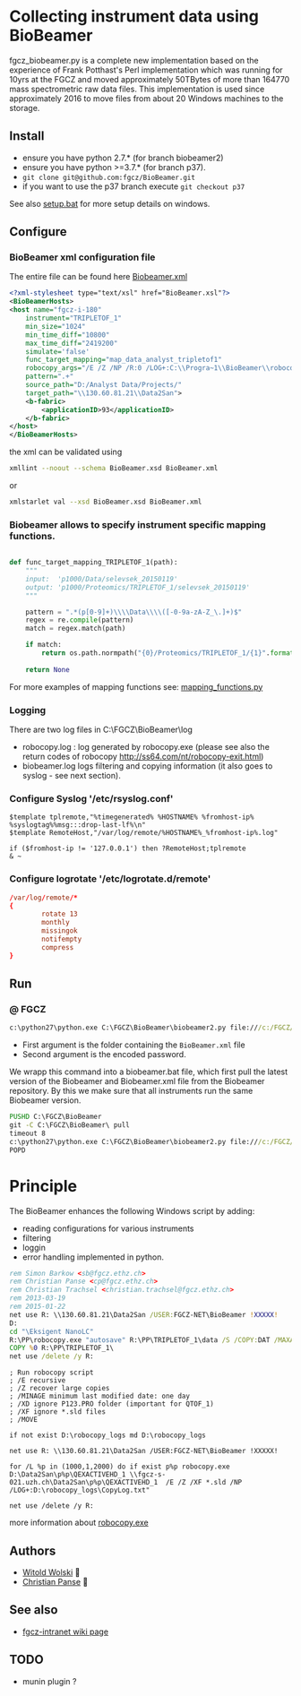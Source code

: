 # Collecting instrument data using BioBeamer

fgcz_biobeamer.py is a complete new implementation based on the experience of
Frank Potthast's Perl implementation which was running for 10yrs at the FGCZ and
moved approximately 50TBytes of more than 164770 mass spectrometric raw data files.
This implementation is used since approximately 2016 to move files from about 20 Windows machines to the storage.

## Install 
* ensure you have python 2.7.* (for branch biobeamer2)
* ensure you have python >=3.7.*  (for branch p37).
* ```git clone git@github.com:fgcz/BioBeamer.git```
* if you want to use the p37 branch execute ```git checkout p37```

See also [setup.bat](https://github.com/fgcz/BioBeamer/blob/biobeamer2/setup.bat) for more setup details on windows.


## Configure 

### BioBeamer xml configuration file

The entire file can be found here [Biobeamer.xml](https://github.com/fgcz/BioBeamer/blob/biobeamer2/BioBeamer2.xml)

```xml
<?xml-stylesheet type="text/xsl" href="BioBeamer.xsl"?>
<BioBeamerHosts>
<host name="fgcz-i-180" 
    instrument="TRIPLETOF_1"
    min_size="1024" 
    min_time_diff="10800" 
    max_time_diff="2419200" 
    simulate='false' 
    func_target_mapping="map_data_analyst_tripletof1" 
    robocopy_args="/E /Z /NP /R:0 /LOG+:C:\\Progra~1\\BioBeamer\\robocopy.log"
    pattern=".+" 
    source_path="D:/Analyst Data/Projects/" 
    target_path="\\130.60.81.21\\Data2San">
    <b-fabric>
        <applicationID>93</applicationID>
    </b-fabric>
</host>
</BioBeamerHosts>
```

the xml can be validated using

```bash
xmllint --noout --schema BioBeamer.xsd BioBeamer.xml
```

or 

```bash
xmlstarlet val --xsd BioBeamer.xsd BioBeamer.xml
```

### Biobeamer allows to specify instrument specific mapping functions.

```python

def func_target_mapping_TRIPLETOF_1(path):
    """
    input:  'p1000/Data/selevsek_20150119'
    output: 'p1000/Proteomics/TRIPLETOF_1/selevsek_20150119'
    """

    pattern = ".*(p[0-9]+)\\\\Data\\\\([-0-9a-zA-Z_\.]+)$"
    regex = re.compile(pattern)
    match = regex.match(path)

    if match:
        return os.path.normpath("{0}/Proteomics/TRIPLETOF_1/{1}".format(match.group(1), match.group(2)))
       
    return None
```

For more examples of mapping functions see: [mapping_functions.py](https://github.com/fgcz/BioBeamer/blob/biobeamer2/mapping_functions.py)

### Logging

There are two log files in C:\FGCZ\BioBeamer\log

- robocopy.log : log generated by robocopy.exe (please see also the return codes of robocopy http://ss64.com/nt/robocopy-exit.html)
- biobeamer.log logs filtering and copying information (it also goes to syslog - see next section).


### Configure Syslog '/etc/rsyslog.conf' 

```syslog
$template tplremote,"%timegenerated% %HOSTNAME% %fromhost-ip% %syslogtag%%msg:::drop-last-lf%\n"
$template RemoteHost,"/var/log/remote/%HOSTNAME%_%fromhost-ip%.log"

if ($fromhost-ip != '127.0.0.1') then ?RemoteHost;tplremote  
& ~
```

### Configure logrotate '/etc/logrotate.d/remote'
```conf
/var/log/remote/*
{
        rotate 13
        monthly
        missingok
        notifempty
        compress
}
```

## Run

### @ FGCZ

```cmd
c:\python27\python.exe C:\FGCZ\BioBeamer\biobeamer2.py file:///c:/FGCZ/BioBeamer <encoded password>
```

- First argument is the folder containing the `BioBeamer.xml` file
- Second argument is the encoded password. 

We wrapp this command into a biobeamer.bat file, which first pull the latest version of the Biobeamer and Biobeamer.xml file from the Biobeamer repository. By this we make sure that all instruments run the same Biobeamer version.

```bat
PUSHD C:\FGCZ\BioBeamer
git -C C:\FGCZ\BioBeamer\ pull
timeout 8
c:\python27\python.exe C:\FGCZ\BioBeamer\biobeamer2.py file:///c:/FGCZ/BioBeamer <encoded password>
POPD
```

# Principle

The BioBeamer enhances the following Windows script by adding:
- reading configurations for various instruments
- filtering 
- loggin 
- error handling
implemented in python.

```bat
rem Simon Barkow <sb@fgcz.ethz.ch>
rem Christian Panse <cp@fgcz.ethz.ch>
rem Christian Trachsel <christian.trachsel@fgcz.ethz.ch>
rem 2013-03-19
rem 2015-01-22
net use R: \\130.60.81.21\Data2San /USER:FGCZ-NET\BioBeamer !XXXXX!
D:
cd "\Eksigent NanoLC"
R:\PP\robocopy.exe "autosave" R:\PP\TRIPLETOF_1\data /S /COPY:DAT /MAXAGE:14 /Z /NP /LOG+:R:\PP\TRIPLETOF_1\ppsync.log
COPY %0 R:\PP\TRIPLETOF_1\
net use /delete /y R:
```

```
; Run robocopy script
; /E recursive
; /Z recover large copies
; /MINAGE minimum last modified date: one day
; /XD ignore P123.PRO folder (important for QTOF_1)
; /XF ignore *.sld files 
; /MOVE

if not exist D:\robocopy_logs md D:\robocopy_logs

net use R: \\130.60.81.21\Data2San /USER:FGCZ-NET\BioBeamer !XXXXX!

for /L %p in (1000,1,2000) do if exist p%p robocopy.exe D:\Data2San\p%p\QEXACTIVEHD_1 \\fgcz-s-021.uzh.ch\Data2San\p%p\QEXACTIVEHD_1  /E /Z /XF *.sld /NP /LOG+:D:\robocopy_logs\CopyLog.txt"

net use /delete /y R:
```

more information about [robocopy.exe](https://docs.microsoft.com/en-us/windows-server/administration/windows-commands/robocopy)

## Authors
- [Witold Wolski](http://www.fgcz.ch/the-center/people/wolski.html) :rocket:
- [Christian Panse](http://www.fgcz.ch/the-center/people/panse.html) :rocket:

## See also
* [fgcz-intranet wiki page](http://fgcz-intranet.uzh.ch/tiki-index.php?page=BioBeamer)

## TODO
* munin plugin ?
